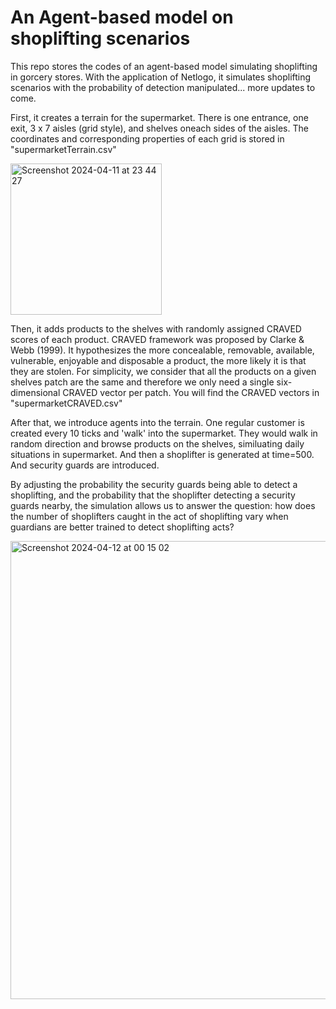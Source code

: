 # An Agent-based model on shoplifting scenarios

This repo stores the codes of an agent-based model simulating shoplifting in gorcery stores. With the application of Netlogo, it simulates shoplifting scenarios with the probability of detection manipulated... more updates to come.

First, it creates a terrain for the supermarket. There is one entrance, one exit, 3 x 7 aisles (grid style), and shelves oneach sides of the aisles. The coordinates and corresponding properties of each grid is stored in "supermarketTerrain.csv"

<img width="242" alt="Screenshot 2024-04-11 at 23 44 27" src="https://github.com/cyfangus/abm_shoplifting/assets/123187295/b3162bdd-7ada-4477-bc5d-f1d34974d4c5">

Then, it adds products to the shelves with randomly assigned CRAVED scores of each product. CRAVED framework was proposed by Clarke & Webb (1999). It hypothesizes the more concealable, removable, available, vulnerable, enjoyable and disposable a product, the more likely it is that they are stolen. For simplicity, we consider that all the products on a given shelves patch are the same and therefore we only need a single six-dimensional CRAVED vector per patch. You will find the CRAVED vectors in "supermarketCRAVED.csv"

After that, we introduce agents into the terrain. One regular customer is created every 10 ticks and 'walk' into the supermarket. They would walk in random direction and browse products on the shelves, similuating daily situations in supermarket. And then a shoplifter is generated at time=500. And security guards are introduced.

By adjusting the probability the security guards being able to detect a shoplifting, and the probability that the shoplifter detecting a security guards nearby, the simulation allows us to answer the question: how does the number of shoplifters caught in the act of shoplifting vary when guardians are better trained to detect shoplifting acts?

<img width="733" alt="Screenshot 2024-04-12 at 00 15 02" src="https://github.com/cyfangus/abm_shoplifting/assets/123187295/5c023f2a-2258-41af-8ab3-78940bb20dd1">

